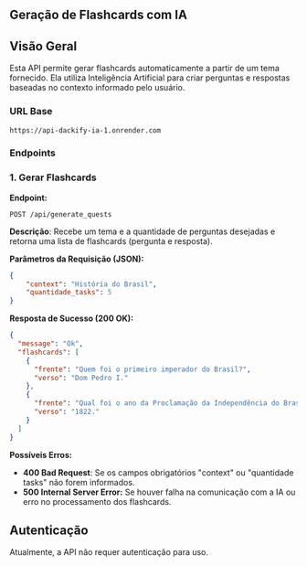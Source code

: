 ## Geração de Flashcards com IA

## Visão Geral

Esta API permite gerar flashcards automaticamente a partir de um tema fornecido. Ela utiliza Inteligência Artificial para criar perguntas e respostas baseadas no contexto informado pelo usuário.
### URL Base 
```prompt
https://api-dackify-ia-1.onrender.com
```

### Endpoints
### 1. Gerar Flashcards

**Endpoint:**
```prompt
POST /api/generate_quests
```
**Descrição**: Recebe um tema e a quantidade de perguntas desejadas e retorna uma lista de flashcards (pergunta e resposta).

**Parâmetros da Requisição (JSON):**
```json
{
	"context": "História do Brasil",
	"quantidade_tasks": 5
}
```
**Resposta de Sucesso (200 OK):**
```json
{
  "message": "Ok",
  "flashcards": [
    {
      "frente": "Quem foi o primeiro imperador do Brasil?",
      "verso": "Dom Pedro I."
    },
    {
      "frente": "Qual foi o ano da Proclamação da Independência do Brasil?",
      "verso": "1822."
    }
  ]
}
```
**Possíveis Erros:**
- **400 Bad Request**: Se os campos obrigatórios "context" ou "quantidade tasks" não forem informados.
- **500 Internal Server Error:** Se houver falha na comunicação com a IA ou erro no processamento dos flashcards.

## Autenticação
Atualmente, a API não requer autenticação para uso.


